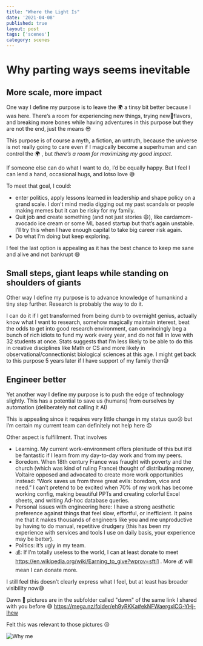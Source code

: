 ```yaml
---
title: "Where the Light Is"
date: '2021-04-08'
published: true
layout: post
tags: ['scenes']
category: scenes
---
```


# Why parting ways seems inevitable

## More scale, more impact

One way I define my purpose is to leave the 🌍 a tinsy bit better because I was here. There’s a room for experiencing new things, trying new🍦flavors, and breaking more bones while having adventures in this purpose but they are not the end, just the means 😎

This purpose is of course a myth, a fiction, an untruth, because the universe is not really going to care even if I magically become a superhuman and can control the 🌍 , but *there’s a room for maximizing my good impact*.

If someone else can do what I want to do, I’d be equally happy. But I feel I can lend a hand, occasional hugs, and lotso love 😅

To meet that goal, I could:

- enter politics, apply lessons learned in leadership and shape policy on a grand scale. I don’t mind media digging out my past scandals or people making memes but it can be risky for my family.
- Quit job and create something (and not just stories 😄), like cardamom-avocado ice cream or some ML based startup but that’s again unstable. I’ll try this when I have enough capital to take big career risk again.
- Do what I’m doing but keep exploring.

I feel the last option is appealing as it has the best chance to keep me sane and alive and not bankrupt 😅

## Small steps, giant leaps while standing on shoulders of giants

Other way I define my purpose is to advance knowledge of humankind a tiny step further. Research is probably the way to do it.

I can do it if I get transformed from being dumb to overnight genius, actually know what I want to research, somehow magically maintain interest, beat the odds to get into good research environment, can convincingly beg a bunch of rich idiots to fund my work every year, and do not fall in love with 32 students at once.
Stats suggests that I’m less likely to be able to do this in creative disciplines like Math or CS and more likely in observational/connectionist biological sciences at this age.
I might get back to this purpose 5 years later if I have support of my family then😅

## Engineer better

Yet another way I define my purpose is to push the edge of technology slightly. This has a potential to save us (humans) from ourselves by automation (deliberately not calling it AI)

This is appealing since it requires very little change in my status quo😜 but I’m certain my current team can definitely not help here 😞

Other aspect is fulfillment. That involves
- Learning. My current work-environment offers plenitude of this but it’d be fantastic if I learn from my day-to-day work and from my peers.
- Boredom. When 18th century France was fraught with poverty and the church (which was kind of ruling France) thought of distributing money, Voltaire opposed and advocated to create more work opportunities instead: “Work saves us from three great evils: boredom, vice and need.” I can’t pretend to be excited when 70% of my work has become working config, making beautiful PPTs and creating colorful Excel sheets, and writing Ad-hoc database queries.
- Personal issues with engineering here: I have a strong aesthetic preference against things that feel slow, effortful, or inefficient. It pains me that it makes thousands of engineers like you and me unproductive by having to do manual, repetitive drudgery (this has been my experience with services and tools I use on daily basis, your experience may be better).
- Politics: it’s ugly in my team.
- 💰: If I’m totally useless to the world, I can at least donate to meet https://en.wikipedia.org/wiki/Earning_to_give?wprov=sfti1 . More 💰 will mean I can donate more.

I still feel this doesn’t clearly express what I feel, but at least has broader visibility now😅

Dawn 🌸 pictures are in the subfolder called "dawn" of the same link I shared with you before 😅
https://mega.nz/folder/eh9yRKKa#ekNFWaergxlCG-YHj-lhew

Felt this was relevant to those pictures 😒

![Why me](https://pics.me.me/how-my-friends-take-pictures-of-me-vs-how-i-13812361.png "Why me")